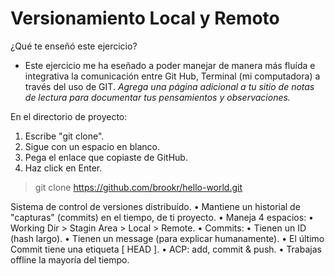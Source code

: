 # Versionamiento Local y Remoto
¿Qué te enseñó este ejercicio? 
- Este ejercicio me ha eseñado a poder manejar de manera más fluída e integrativa la comunicación entre Git Hub, Terminal (mi computadora) a través del uso de GIT.
*Agrega una página adicional a tu sitio de notas de lectura para documentar tus pensamientos y observaciones.*

En el directorio de proyecto:
1. Escribe "git clone".
2. Sigue con un espacio en blanco.
3. Pega el enlace que copiaste de GitHub.
4. Haz click en Enter.

> git clone https://github.com/brookr/hello-world.git


Sistema de control de versiones distribuído.
• Mantiene un historial de "capturas" (commits) en el tiempo, de ti proyecto.
• Maneja 4 espacios:
• Working Dir > Stagin Area > Local > Remote.
• Commits:
• Tienen un ID (hash largo).
• Tienen un message (para explicar humanamente).
• El último Commit tiene una etiqueta [ HEAD ].
• ACP: add, commit & push.
• Trabajas offline la mayoría del tiempo.
